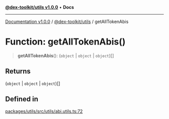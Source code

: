 [**@dex-toolkit/utils v1.0.0**](../README.md) • **Docs**

***

[Documentation v1.0.0](../../../packages.md) / [@dex-toolkit/utils](../README.md) / getAllTokenAbis

# Function: getAllTokenAbis()

> **getAllTokenAbis**(): (`object` \| `object` \| `object`)[]

## Returns

(`object` \| `object` \| `object`)[]

## Defined in

[packages/utils/src/utils/abi.utils.ts:72](https://github.com/niZmosis/dex-toolkit/blob/3d8b41b44787b30fbea5de3ab4737662ffb61bc8/packages/utils/src/utils/abi.utils.ts#L72)
